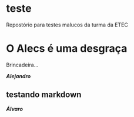# teste
Repostório para testes malucos da turma da ETEC

# O Alecs é uma desgraça
Brincadeira...

___Alejandro___

## testando markdown

___Álvaro___
